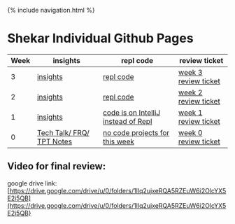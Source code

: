 {% include navigation.html %}

# Shekar Individual Github Pages


Week | insights | repl code | review ticket 
-------------  | -------------- | -------------- | -------------- |
3  | [insights](https://shekark642.github.io/trimester3/sorting) | [repl code](https://replit.com/@shekark642/bubblesort#Main.java) | [week 3 review ticket](https://github.com/shekark642/M221p2-roopies/issues/47) |
2   | [insights](https://shekark642.github.io/trimester3/calcreview) | [repl code](https://replit.com/@shekark642/shekar-code#Calculator.java) | [week 2 review ticket](https://github.com/shekark642/M221p2-roopies/issues/43) |
1   | [insights](https://shekark642.github.io/trimester3/linklistreview) | [code is on IntelliJ instead of Repl](https://github.com/shekark642/trimester3/tree/main/java) | [week 1 review ticket](https://github.com/shekark642/M221p2-roopies/issues/36) |
0   | [Tech Talk/ FRQ/ TPT Notes](https://shekark642.github.io/trimester3/techtalks) | [no code projects for this week](https://replit.com/@shekark642) | [week 0 review ticket](https://github.com/shekark642/M221p2-roopies/issues/29) |


## Video for final review:
google drive link: [https://drive.google.com/drive/u/0/folders/1lIq2ujxeRQA5RZEuW6i2OlcYX5E2i5QB](https://drive.google.com/drive/u/0/folders/1lIq2ujxeRQA5RZEuW6i2OlcYX5E2i5QB}
